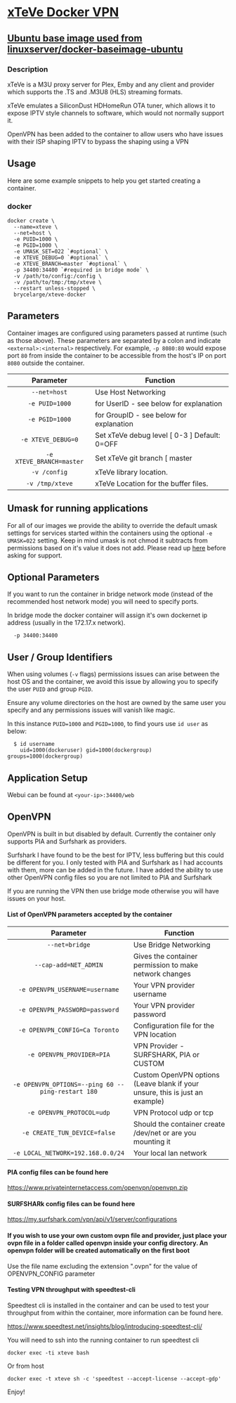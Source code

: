# [xTeVe Docker VPN](https://xteve.de/)

## [Ubuntu base image used from linuxserver/docker-baseimage-ubuntu](https://github.com/linuxserver/docker-baseimage-ubuntu)

### Description

xTeVe is a M3U proxy server for Plex, Emby and any client and provider which supports the .TS and .M3U8 (HLS) streaming formats.

xTeVe emulates a SiliconDust HDHomeRun OTA tuner, which allows it to expose IPTV style channels to software, which would not normally support it.

OpenVPN has been added to the container to allow users who have issues with their ISP shaping IPTV to bypass the shaping using a VPN

## Usage

Here are some example snippets to help you get started creating a container.

### docker

```
docker create \
  --name=xteve \
  --net=host \
  -e PUID=1000 \
  -e PGID=1000 \
  -e UMASK_SET=022 `#optional` \
  -e XTEVE_DEBUG=0 `#optional` \
  -e XTEVE_BRANCH=master `#optional` \
  -p 34400:34400 `#required in bridge mode` \
  -v /path/to/config:/config \
  -v /path/to/tmp:/tmp/xteve \
  --restart unless-stopped \
  brycelarge/xteve-docker
```

## Parameters

Container images are configured using parameters passed at runtime (such as those above). These parameters are separated by a colon and indicate `<external>:<internal>` respectively. For example, `-p 8080:80` would expose port `80` from inside the container to be accessible from the host's IP on port `8080` outside the container.

| Parameter | Function |
| :----: | --- |
| `--net=host` | Use Host Networking |
| `-e PUID=1000` | for UserID - see below for explanation |
| `-e PGID=1000` | for GroupID - see below for explanation |
| `-e XTEVE_DEBUG=0` | Set xTeVe debug level [ 0-3 ] Default: 0=OFF |
| `-e XTEVE_BRANCH=master` | Set xTeVe git branch [ master|beta ] Default: master  |
| `-v /config` | xTeVe library location. |
| `-v /tmp/xteve` | xTeVe Location for the buffer files. |

## Umask for running applications

For all of our images we provide the ability to override the default umask settings for services started within the containers using the optional `-e UMASK=022` setting.
Keep in mind umask is not chmod it subtracts from permissions based on it's value it does not add. Please read up [here](https://en.wikipedia.org/wiki/Umask) before asking for support.

## Optional Parameters

If you want to run the container in bridge network mode (instead of the recommended host network mode) you will need to specify ports.

In bridge mode the docker container will assign it's own dockernet ip address (usually in the 172.17.x network).

```
  -p 34400:34400
```

## User / Group Identifiers

When using volumes (`-v` flags) permissions issues can arise between the host OS and the container, we avoid this issue by allowing you to specify the user `PUID` and group `PGID`.

Ensure any volume directories on the host are owned by the same user you specify and any permissions issues will vanish like magic.

In this instance `PUID=1000` and `PGID=1000`, to find yours use `id user` as below:

```
  $ id username
    uid=1000(dockeruser) gid=1000(dockergroup) groups=1000(dockergroup)
```

## Application Setup

Webui can be found at `<your-ip>:34400/web`

## OpenVPN
OpenVPN is built in but disabled by default. Currently the container only supports PIA and Surfshark as providers.

Surfshark I have found to be the best for IPTV, less buffering but this could be different for you. I only tested with PIA and Surfshark as I had accounts with them, more can be added in the future. I have added the ability to use other OpenVPN config files so you are not limited to PIA and Surfshark

If you are running the VPN then use bridge mode otherwise you will have issues on your host.

#### List of OpenVPN parameters accepted by the container
| Parameter | Function |
| :----: | --- |
| `--net=bridge` | Use Bridge Networking |
| `--cap-add=NET_ADMIN` | Gives the container permission to make network changes |
| `-e OPENVPN_USERNAME=username` | Your VPN provider username |
| `-e OPENVPN_PASSWORD=password` | Your VPN provider password |
| `-e OPENVPN_CONFIG=Ca Toronto` | Configuration file for the VPN location |
| `-e OPENVPN_PROVIDER=PIA` | VPN Provider - SURFSHARK, PIA or CUSTOM |
| `-e OPENVPN_OPTIONS=--ping 60 --ping-restart 180` | Custom OpenVPN options (Leave blank if your unsure, this is just an example) |
| `-e OPENVPN_PROTOCOL=udp` | VPN Protocol udp or tcp |
| `-e CREATE_TUN_DEVICE=false` | Should the container create /dev/net or are you mounting it |
| `-e LOCAL_NETWORK=192.168.0.0/24` | Your local lan network |

#### PIA config files can be found here

https://www.privateinternetaccess.com/openvpn/openvpn.zip

#### SURFSHARk config files can be found here

https://my.surfshark.com/vpn/api/v1/server/configurations

#### If you wish to use your own custom ovpn file and provider, just place your ovpn file in a folder called openvpn inside your config directory. An openvpn folder will be created automatically on the first boot

Use the file name excluding the extension ".ovpn" for the value of OPENVPN_CONFIG parameter

#### Testing VPN throughput with speedtest-cli

Speedtest cli is installed in the container and can be used to test your throughput from within the container, more information can be found here.

https://www.speedtest.net/insights/blog/introducing-speedtest-cli/

You will need to ssh into the running container to run speedtest cli

```docker exec -ti xteve bash```

Or from host

```docker exec -t xteve sh -c 'speedtest --accept-license --accept-gdp'```

Enjoy!
